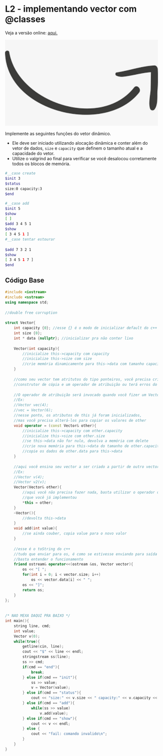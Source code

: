 # L2 - implementando vector com @classes

Veja a versão online: [aqui.](https://github.com/qxcodeed/arcade/blob/master/base/classes/Readme.md)

![_](https://raw.githubusercontent.com/qxcodeed/arcade/master/base/classes/cover.jpg)

Implemente as seguintes funções do vetor dinâmico.

- Ele deve ser iniciado utilizando alocação dinâmica e conter além do vetor de dados, `size` e `capacity` que definem o tamanho atual e a capacidade do vetor.
- Utilize o valgrind ao final para verificar se você desalocou corretamente todos os blocos de memória.

```bash
#__case create
$init 3
$status
size:0 capacity:3
$end
```

```bash
#__case add
$init 5
$show
[ ]
$add 3 4 5 1
$show
[ 3 4 5 1 ]
#__case tentar estourar

$add 7 3 2 1
$show
[ 3 4 5 1 7 ]
$end
```

## Código Base

```c++
#include <iostream>
#include <sstream>
using namespace std;

//double free corruption

struct Vector{
    int capacity {0}; //esse {} é o modo de inicializar default do c++ a partir do c++11
    int size {0};
    int * data {nullptr}; //inicializar pra não conter lixo

    Vector(int capacity){
        //inicialize this->capacity com capacity
        //inicialize this->size com size
        //crie memória dinamicamente para this->data com tamanho capacity
    }

    //como seu vector tem atritutos do tipo ponteiros, você precisa criar um
    //construtor de cópia e um operador de atribuição ou terá erros do tipo double-free

    //O operador de atribuição será invocado quando você fizer um Vector receber outro
    //Ex:
    //Vector vec(4);
    //vec = Vector(6);
    //nesse ponto, os atributos de this já foram inicializados, 
    //mas você precisa alterá-los para copiar os valores de other
    void operator = (const Vector& other){
        //inicialize this->capacity com other.capacity
        //inicialize this->size com other.size
        //se this->data não for nulo, devolva a memória com delete
        //crie nova memória para this->data do tamanho de other.capacity
        //copie os dados de other.data para this->data
    }

    //aqui você ensina seu vector a ser criado a partir de outro vector
    //Ex: 
    //Vector v(4);
    //Vector v2(v);
    Vector(Vector& other){
        //aqui você não precisa fazer nada, basta utilizar o operador de atribuição
        //que você já implementou
        *this = other;
    }
    ~Vector(){
        //devolta this->data
    }
    void add(int value){
        //se ainda couber, copia value para o novo valor
    }

    //esse é o toString do c++
    //tudo que enviar para os, é como se estivesse enviando para saída padrão
    //basta entender o funcionamento
    friend ostream& operator<<(ostream &os, Vector vector){
        os << "[ ";
        for(int i = 0; i < vector.size; i++)
            os << vector.data[i] << " ";
        os << "]";
        return os;
    }
};


/* NAO MEXA DAQUI PRA BAIXO */
int main(){
    string line, cmd;
    int value;
    Vector v(0);
    while(true){
        getline(cin, line);
        cout << "$" << line << endl;
        stringstream ss(line);
        ss >> cmd;
        if(cmd == "end"){
            break;
        } else if(cmd == "init"){
            ss >> value;
            v = Vector(value);
        } else if(cmd == "status"){
            cout << "size:" << v.size << " capacity:" << v.capacity << "\n";
        } else if(cmd == "add"){
            while(ss >> value)
                v.add(value);
        } else if(cmd == "show"){
            cout << v << endl;
        } else {
            cout << "fail: comando invalido\n";
        }
    }
}
```
